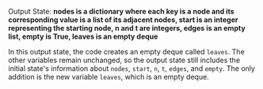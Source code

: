 Output State: **nodes is a dictionary where each key is a node and its corresponding value is a list of its adjacent nodes, start is an integer representing the starting node, n and t are integers, edges is an empty list, empty is True, leaves is an empty deque**

In this output state, the code creates an empty deque called `leaves`. The other variables remain unchanged, so the output state still includes the initial state's information about `nodes`, `start`, `n`, `t`, `edges`, and `empty`. The only addition is the new variable `leaves`, which is an empty deque.